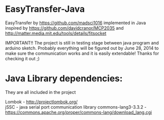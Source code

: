 # EasyTransfer-Java

EasyTransfer by https://github.com/madsci1016 implemented in Java inspired by https://github.com/davidcranor/MCP2035 and http://matter.media.mit.edu/tools/details/fitsocket

IMPORTANT!!
The project is still in testing stage between java program and arduino sketch.
Probably everything will be figured out by June 28, 2014 to make sure the communication works and it is easily extendable!
Thanks for checking it out ;)

# Java Library dependencies:

They are all included in the project

Lombok - http://projectlombok.org/  
jSSC - java serial port communication library
commons-lang3-3.3.2 - https://commons.apache.org/proper/commons-lang/download_lang.cgi
